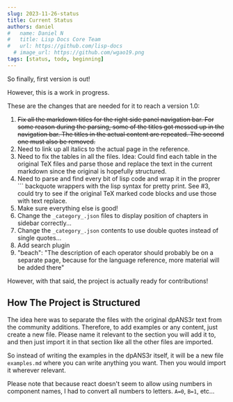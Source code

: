```yaml
---
slug: 2023-11-26-status
title: Current Status
authors: daniel
#   name: Daniel N
#   title: Lisp Docs Core Team
#   url: https://github.com/lisp-docs
  # image_url: https://github.com/wgao19.png
tags: [status, todo, beginning]
---
```


So finally, first version is out!

However, this is a work in progress.

These are the changes that are needed for it to reach a version 1.0:

1. ~~Fix all the markdown titles for the right side panel navigation bar. For some reason during the parsing, some of the titles got messed up in the navigation bar. The titles in the actual content are repeated. The second one must also be removed.~~
2. Need to link up all italics to the actual page in the reference.
3. Need to fix the tables in all the files. Idea: Could find each table in the original TeX files and parse those and replace the text in the current markdown since the original is hopefully structured.
4. Need to parse and find every bit of lisp code and wrap it in the proprer ``` backquote wrappers with the lisp syntax for pretty print. See #3, could try to see if the original TeX marked code blocks and use those with text replace.
5. Make sure everything else is good!
6. Change the `_category_.json` files to display position of chapters in sidebar correctly...
7. Change the `_category_.json` contents to use double quotes instead of single quotes...
8. Add search plugin
9. "beach": "The description of each operator should probably be on a separate page, because for the language reference, more material will be added there"

However, with that said, the project is actually ready for contributions!

## How The Project is Structured

The idea here was to separate the files with the original dpANS3r text from the community additions. Therefore, to add examples or any content, just create a new file. Please name it relevant to the section you will add it to, and then just import it in that section like all the other files are imported.

So instead of writing the examples in the dpANS3r itself, it will be a new file `examples.md` where you can write anything you want. Then you would import it wherever relevant.

Please note that because react doesn't seem to allow using numbers in component names, I had to convert all numbers to letters. `A=0`, `B=1`, etc...
